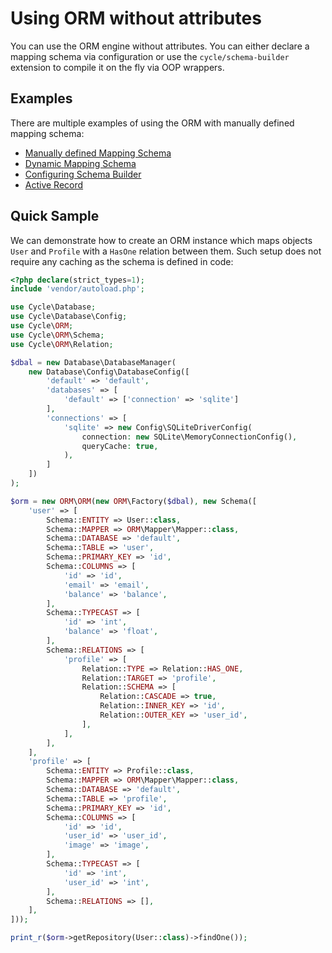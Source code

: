 # Using ORM without attributes

You can use the ORM engine without attributes. You can either declare a mapping schema via configuration or use
the `cycle/schema-builder` extension to compile it on the fly via OOP wrappers.

## Examples

There are multiple examples of using the ORM with manually defined mapping schema:

- [Manually defined Mapping Schema](/docs/en/schema/manual.md)
- [Dynamic Mapping Schema](/docs/en/schema/dynamic-schema.md)
- [Configuring Schema Builder](/docs/en/schema/schema-builder.md)
- [Active Record](/docs/en/advanced/active-record.md)

## Quick Sample

We can demonstrate how to create an ORM instance which maps objects `User` and `Profile` with a `HasOne` relation
between them. Such setup does not require any caching as the schema is defined in code:

```php
<?php declare(strict_types=1);
include 'vendor/autoload.php';

use Cycle\Database;
use Cycle\Database\Config;
use Cycle\ORM;
use Cycle\ORM\Schema;
use Cycle\ORM\Relation;

$dbal = new Database\DatabaseManager(
    new Database\Config\DatabaseConfig([
        'default' => 'default',
        'databases' => [
            'default' => ['connection' => 'sqlite']
        ],
        'connections' => [
            'sqlite' => new Config\SQLiteDriverConfig(
                connection: new SQLite\MemoryConnectionConfig(),
                queryCache: true,
            ),
        ]
    ])
);

$orm = new ORM\ORM(new ORM\Factory($dbal), new Schema([
    'user' => [
        Schema::ENTITY => User::class,
        Schema::MAPPER => ORM\Mapper\Mapper::class,
        Schema::DATABASE => 'default',
        Schema::TABLE => 'user',
        Schema::PRIMARY_KEY => 'id',
        Schema::COLUMNS => [
            'id' => 'id',
            'email' => 'email',
            'balance' => 'balance',
        ],
        Schema::TYPECAST => [
            'id' => 'int',
            'balance' => 'float',
        ],
        Schema::RELATIONS => [
            'profile' => [
                Relation::TYPE => Relation::HAS_ONE,
                Relation::TARGET => 'profile',
                Relation::SCHEMA => [
                    Relation::CASCADE => true,
                    Relation::INNER_KEY => 'id',
                    Relation::OUTER_KEY => 'user_id',
                ],
            ],
        ],
    ],
    'profile' => [
        Schema::ENTITY => Profile::class,
        Schema::MAPPER => ORM\Mapper\Mapper::class,
        Schema::DATABASE => 'default',
        Schema::TABLE => 'profile',
        Schema::PRIMARY_KEY => 'id',
        Schema::COLUMNS => [
            'id' => 'id',
            'user_id' => 'user_id',
            'image' => 'image',
        ],
        Schema::TYPECAST => [
            'id' => 'int',
            'user_id' => 'int',
        ],
        Schema::RELATIONS => [],
    ],
]));

print_r($orm->getRepository(User::class)->findOne());
```
